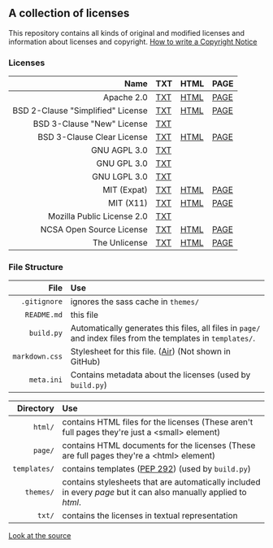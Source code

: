 <link rel="stylesheet" href="markdown.css">

## A collection of licenses

This repository contains all kinds of original and modified licenses and information about licenses and copyright.
[How to write a Copyright Notice](howto_copyright.html)

### Licenses

| Name | TXT | HTML | PAGE |
|-----:|:----|:-----|:-----|
| Apache 2.0 | [TXT](/txt/apache_v2.txt) | [HTML](/html/apache_v2.html) | [PAGE](/page/apache_v2.html) |
| BSD 2-Clause "Simplified" License | [TXT](/txt/bsd_2_simplified.txt) | [HTML](/html/bsd_2_simplified.html) | [PAGE](/page/bsd_2_simplified.html) |
| BSD 3-Clause "New" License | [TXT](/txt/bsd_3_new.txt) |  |  |
| BSD 3-Clause Clear License | [TXT](/txt/bsd_3_clear.txt) | [HTML](/html/bsd_3_clear.html) | [PAGE](/page/bsd_3_clear.html) |
| GNU AGPL 3.0 | [TXT](/txt/gnu_agpl_v3.txt) |  |  |
| GNU GPL 3.0 | [TXT](/txt/gnu_gpl_v3.txt) |  |  |
| GNU LGPL 3.0 | [TXT](/txt/gnu_lgpl_v3.txt) |  |  |
| MIT (Expat) | [TXT](/txt/expat.txt) | [HTML](/html/expat.html) | [PAGE](/page/expat.html) |
| MIT (X11) | [TXT](/txt/x11.txt) | [HTML](/html/x11.html) | [PAGE](/page/x11.html) |
| Mozilla Public License 2.0 | [TXT](/txt/mozilla_pl_v2.txt) |  |  |
| NCSA Open Source License | [TXT](/txt/ncsa.txt) | [HTML](/html/ncsa.html) | [PAGE](/page/ncsa.html) |
| The Unlicense | [TXT](/txt/unlicense.txt) | [HTML](/html/unlicense.html) | [PAGE](/page/unlicense.html) |

### File Structure

| File | Use |
|-----:|:----|
| `.gitignore` | ignores the sass cache in `themes/` |
| `README.md` | this file |
| `build.py` | Automatically generates this files, all files in `page/` and index files from the templates in `templates/`. |  
| `markdown.css` | Stylesheet for this file. ([Air](http://markdowncss.github.io/air/)) (Not shown in GitHub) | 
| `meta.ini` | Contains metadata about the licenses (used by `build.py`) |

| Directory | Use |
|----------:|:----|
| `html/` | contains HTML files for the licenses (These aren't full pages they're just a \<small> element) |
| `page/` | contains HTML documents for the licenses (These are full pages they're a \<html> element) |
| `templates/` | contains templates ([PEP 292](https://www.python.org/dev/peps/pep-0292/)) (used by `build.py`) |
| `themes/` | contains stylesheets that are automatically included in every *page* but it can also manually applied to *html*. |
| `txt/` | contains the licenses in textual representation |

<a href="https://github.com/Ma124/Licenses">Look at the source</a>
